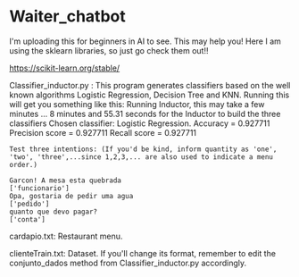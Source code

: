 # Waiter_chatbot
I'm uploading this for beginners in AI to see. This may help you! 
Here I am using the sklearn libraries, so just go check them out!!

https://scikit-learn.org/stable/


Classifier_inductor.py : This program generates classifiers based on the well known algorithms Logistic Regression, Decision Tree and KNN.
  Running this will get you something like this:
    Running Inductor, this may take a few minutes ...
    8 minutes and 55.31 seconds for the Inductor to build the three classifiers
    Chosen classifier: Logistic Regression.
    Accuracy = 0.927711
    Precision score = 0.927711
    Recall score = 0.927711

    Test three intentions: (If you'd be kind, inform quantity as 'one', 'two', 'three',...since 1,2,3,... are also used to indicate a menu order.)

    Garcon! A mesa esta quebrada
    ['funcionario']
    Opa, gostaria de pedir uma agua
    ['pedido']
    quanto que devo pagar?
    ['conta']

cardapio.txt: Restaurant menu.

clienteTrain.txt: Dataset. If you'll change its format, remember to edit the conjunto_dados method from Classifier_inductor.py accordingly.
